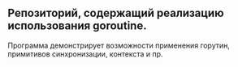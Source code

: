 ## Репозиторий, содержащий реализацию использования goroutine.

Программа демонстрирует возможности применения горутин, примитивов синхронизации, контекста и пр.